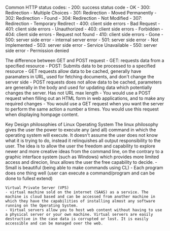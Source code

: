 Common HTTP status codes:
	- 200: success status code - OK
	- 300: Redirection - Multiple Choices
	- 301: Redirection - Moved Permanently
	- 302: Redirection - Found
	- 304: Redirection - Not Modified
	- 307: Redirection - Temporary Redirect
	- 400: client side errors - Bad Request
	- 401: client side errors - Unauthorized
	- 403: client side errors - Forbidden
	- 404: client side errors - Request not found
	- 410: client side errors - Gone
	- 500: server side error - internal server error
	- 501: server side error - Not implemented
	- 503: server side error - Service Unavailable
	- 550: server side error - Permission denied

The difference between GET and POST request
	- GET: requests data from a specified resource
	- POST: Submits data to be processed to a specified resource
	- GET requests allow data to be cached, generally have paramaters in URL, used for fetching documents, and don't change the server side
	- POST requests does not allow data to be cached, parameters are generally in the body and used for updating data which potentially changes the server. Has not URL max length
	- You would use a POST request when filling out an HTML form in web applications, and to make any required changes
	- You would use a GET request when you want the server to perform the same action a number a times. You would use this request when displaying hompage content.

Key Design philosophies of Linux Operating System
	The linux philosophy gives the user the power to execute any (and all) command in which the operating system will execute. It doesn't assume the user does not know what it is trying to do, instead it relinquishes all output responsibility to the user. The idea is to allow the user the freedom and capability to explore newer and more creative ideas from the command line, on the contrary to a graphic interface system (such as Windows) which provides more limited access and direcion, linux allows the user the free capability to decide.
	- Small is beautiful (being able to make commands using CL)
	- Each program does one thing well (user can execute a command/program and can be done to fullest extend)

	Virtual Private Server (VPS)
	- virtual machine sold on the internet (SAAS) as a service. The machine is cloud based and can be accessed from another machine in which they have the capabilities of installing almost any software running on the Operating System.
	- Virtual servers allow you to host web content without having to use a physical server or your own machine. Virtual servers are easily destructive in the case data is corrupted or lost. It is easily accessible and can be managed over the web.
